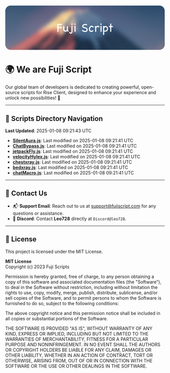 ![Banner](.github/b.webp)

# 🌍 **We are Fuji Script**

Our global team of developers is dedicated to creating powerful, open-source scripts for Rise Client, designed to enhance your experience and unlock new possibilities! 🌟

---
<!-- SCRIPTS_NAVIGATION_START -->
## 📂 **Scripts Directory Navigation**

**Last Updated**: 2025-01-08 09:21:43 UTC

- **[SilentAura.js](scripts/SilentAura.js)**: Last modified on 2025-01-08 09:21:41 UTC
- **[ChatBypass.js](scripts/ChatBypass.js)**: Last modified on 2025-01-08 09:21:41 UTC
- **[jetpackFly.js](scripts/jetpackFly.js)**: Last modified on 2025-01-08 09:21:41 UTC
- **[velocityHylex.js](scripts/velocityHylex.js)**: Last modified on 2025-01-08 09:21:41 UTC
- **[chestxray.js](scripts/chestxray.js)**: Last modified on 2025-01-08 09:21:41 UTC
- **[bedxray.js](scripts/bedxray.js)**: Last modified on 2025-01-08 09:21:41 UTC
- **[chatMacro.js](scripts/chatMacro.js)**: Last modified on 2025-01-08 09:21:41 UTC

<!-- SCRIPTS_NAVIGATION_END -->

---

## 💬 **Contact Us**  
- 📬 **Support Email**: Reach out to us at [support@fujiscript.com](mailto:support@fujiscript.com) for any questions or assistance.  
- 💬 **Discord**: Contact **Leo728** directly at `Discord@leo728`.

---

## 📜 **License**

This project is licensed under the MIT License.  

**MIT License**  
Copyright (c) 2023 Fuji Scripts  

Permission is hereby granted, free of charge, to any person obtaining a copy of this software and associated documentation files (the "Software"), to deal in the Software without restriction, including without limitation the rights to use, copy, modify, merge, publish, distribute, sublicense, and/or sell copies of the Software, and to permit persons to whom the Software is furnished to do so, subject to the following conditions:  

The above copyright notice and this permission notice shall be included in all copies or substantial portions of the Software.  

THE SOFTWARE IS PROVIDED "AS IS", WITHOUT WARRANTY OF ANY KIND, EXPRESS OR IMPLIED, INCLUDING BUT NOT LIMITED TO THE WARRANTIES OF MERCHANTABILITY, FITNESS FOR A PARTICULAR PURPOSE AND NONINFRINGEMENT. IN NO EVENT SHALL THE AUTHORS OR COPYRIGHT HOLDERS BE LIABLE FOR ANY CLAIM, DAMAGES OR OTHER LIABILITY, WHETHER IN AN ACTION OF CONTRACT, TORT OR OTHERWISE, ARISING FROM, OUT OF OR IN CONNECTION WITH THE SOFTWARE OR THE USE OR OTHER DEALINGS IN THE SOFTWARE.  
